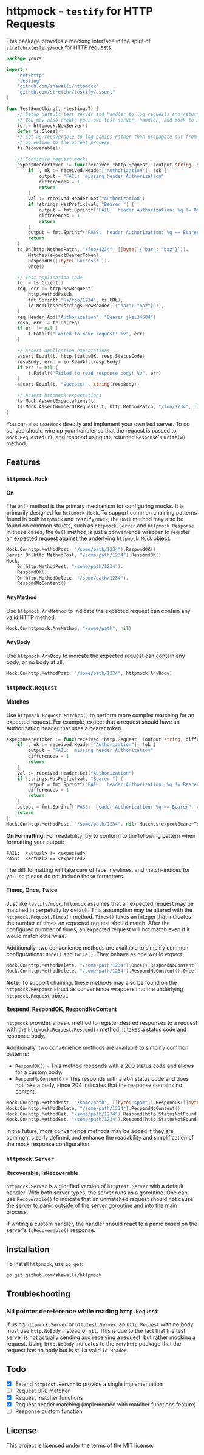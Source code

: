 # httpmock - `testify` for HTTP Requests

This package provides a mocking interface in the spirit of [`stretchr/testify/mock`](https://github.com/stretchr/testify/tree/master/mock) for HTTP requests.

```go
package yours

import (
	"net/http"
	"testing"
	"github.com/shawalli/httpmock"
	"github.com/stretchr/testify/assert"
)

func TestSomething(t *testing.T) {
	// Setup default test server and handler to log requests and return expected responses
	// You may also create your own test server, handler, and mock to manage this
	ts := httpmock.NewServer()
	defer ts.Close()
	// Set as recoverable to log panics rather than propagate out from the server
	// goroutine to the parent process
	ts.Recoverable()

	// Configure request mocks
	expectBearerToken := func(received *http.Request) (output string, differences int) {
		if _, ok := received.Header["Authorization"]; !ok {
			output = "FAIL:  missing header Authorization"
			differences = 1
			return
		}
		val := received.Header.Get("Authorization")
		if !strings.HasPrefix(val, "Bearer ") {
			output = fmt.Sprintf("FAIL:  header Authorization: %q != Bearer", val)
			differences = 1
			return
		}
		output = fmt.Sprintf("PASS:  header Authorization: %q == Bearer", val)
		return
	}
	ts.On(http.MethodPatch, "/foo/1234", []byte(`{"bar": "baz"}`)).
		Matches(expectBearerToken).
		RespondOK([]byte(`Success!`)).
		Once()

	// Test application code
	tc := ts.Client()
	req, err := http.NewRequest(
		http.MethodPatch,
		fmt.Sprintf("%s/foo/1234", ts.URL),
		io.NopCloser(strings.NewReader(`{"bar": "baz"}`)),
	)
	req.Header.Add("Authorization", "Bearer jkel3450d")
	resp, err := tc.Do(req)
	if err != nil {
		t.Fatalf("Failed to make request! %v", err)
	}

	// Assert application expectations
	assert.Equal(t, http.StatusOK, resp.StatusCode)
	respBody, err := io.ReadAll(resp.Body)
	if err != nil {
		t.Fatalf("Failed to read response body! %v", err)
	}
	assert.Equal(t, "Success!", string(respBody))

	// Assert httpmock expectations
	ts.Mock.AssertExpectations(t)
	ts.Mock.AssertNumberOfRequests(t, http.MethodPatch, "/foo/1234", 1)
}
```

You can also use `Mock` directly and implement your own test server. To do so,
you should wire up your handler so that the request is passed to
`Mock.Requested(r)`, and respond using the returned `Response`'s `Write(w)`
method.

## Features

### `httpmock.Mock`

#### On

The `On()` method is the primary mechanism for configuring mocks. It is primarily designed for `httpmock.Mock`. To support common chaining patterns found in both `httpmock` and `testify/mock`, the `On()` method may also be found on common structs, such as `httpmock.Server` and `httpmock.Response`. In these cases, the `On()` method is just a convenience wrapper to register an expected request against the underlying `httpmock.Mock` object.

```go
Mock.On(http.MethodPost, "/some/path/1234").RespondOK()
Server.On(http.MethodPost, "/some/path/1234").RespondOK()
Mock.
	On(http.MethodPost, "/some/path/1234").
	RespondOK().
	On(http.MethodDelete, "/some/path/1234").
	RespondNoContent()
```

#### AnyMethod

Use `httpmock.AnyMethod` to indicate the expected request can contain any valid HTTP method.

```go
Mock.On(httpmock.AnyMethod, "/some/path", nil)
```

#### AnyBody

Use `httpmock.AnyBody` to indicate the expected request can contain any body, or no body at all.

```go
Mock.On(http.MethodPost, "/some/path/1234", httpmock.AnyBody)
```

### `httpmock.Request`

#### Matches

Use `httpmock.Request.Matches()` to perform more complex matching for an expected request. For example, expect that a request should have an Authorization header that uses a bearer token.

```go
expectBearerToken := func(received *http.Request) (output string, differences int) {
	if _, ok := received.Header["Authorization"]; !ok {
		output = "FAIL:  missing header Authorization"
		differences = 1
		return
	}
	val := received.Header.Get("Authorization")
	if !strings.HasPrefix(val, "Bearer ") {
		output = fmt.Sprintf("FAIL:  header Authorization: %q != Bearer", val)
		differences = 1
		return
	}
	output = fmt.Sprintf("PASS:  header Authorization: %q == Bearer", val)
	return
}
Mock.On(http.MethodPost, "/some/path/1234", nil).Matches(expectBearerToken)
```

**On Formatting**: For readability, try to conform to the following pattern when formatting your output:

```
FAIL:  <actual> != <expected>
PASS:  <actual> == <expected>
```

The diff formatting will take care of tabs, newlines, and match-indices for you, so please do not include those formatters.

#### Times, Once, Twice

Just like `testify/mock`, `httpmock` assumes that an expected request may be matched in perpetuity by default. This
assumption may be altered with the `httpmock.Request.Times()` method. `Times()` takes an integer that indicates the
number of times an expected request should match. After the configured number of times, an expected request will not
match even if it would match otherwise.

Additionally, two convenience methods are available to simplify common configurations: `Once()` and `Twice()`. They
behave as one would expect.

```go
Mock.On(http.MethodDelete, "/some/path/1234").Once().RespondNoContent()
Mock.On(http.MethodDelete, "/some/path/1234").RespondNoContent().Once()
```

**Note**: To support chaining, these methods may also be found on the `httpmock.Response` struct as convenience wrappers into the underlying `httpmock.Request` object.

#### Respond, RespondOK, RespondNoContent

`httpmock` provides a basic method to register desired responses to a request with the `httpmock.Request.Respond()`
method. It takes a status code and response body.

Additionally, two convenience methods are available to simplify common patterns:

- `RespondOK()` - This method responds with a 200 status code and allows for a custom body.
- `RespondNoContent()` - This responds with a 204 status code and does not take a body, since 204 indicates that the
response contains no content.

```go
Mock.On(http.MethodPost, "/some/path", []byte("spam")).RespondOK([]byte(`{"id": "1234"}`))
Mock.On(http.MethodDelete, "/some/path/1234").RespondNoContent()
Mock.On(http.MethodGet, "/some/path/1234").Respond(http.StatusNotFound, nil)
Mock.On(http.MethodGet, "/some/path/1234").Respond(http.StatusNotFound, []byte(`{"error": "path resource not found"}`))
```

In the future, more convenience methods may be added if they are common, clearly defined, and enhance the readability
and simplification of the mock response configuration.

### `httpmock.Server`

#### Recoverable, IsRecoverable

`httpmock.Server` is a glorified version of `httptest.Server` with a default handler. With both server types, the
server runs as a goroutine. One can use `Recoverable()` to indicate that an unmatched request should not cause the
server to panic outside of the server goroutine and into the main process.

If writing a custom handler, the handler should react to a panic based on the server's `IsRecoverable()` response.

## Installation

To install `httpmock`, use `go get`:

```shell
go get github.com/shawalli/httpmock
```

## Troubleshooting

### Nil pointer dereference while reading `http.Request`

If using `httpmock.Server` or `httptest.Server`, an `http.Request` with no body must use `http.NoBody` instead of
`nil`. This is due to the fact that the test server is not actually sending and receiving a request, but rather mocking
a request. Using `http.NoBody` indicates to the `net/http` package that the request has no body but is still a valid
`io.Reader`.

## Todo

- [x] Extend `httptest.Server` to provide a single implementation
- [ ] Request URL matcher
- [x] Request matcher functions
- [x] Request header matching (implemented with matcher functions feature)
- [ ] Response custom function

## License

This project is licensed under the terms of the MIT license.
